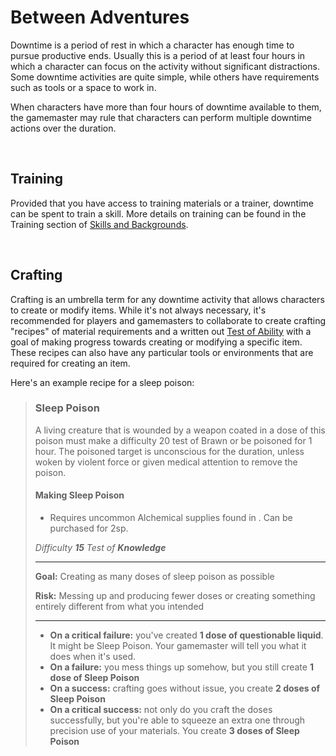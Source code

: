 # Between Adventures

Downtime is a period of rest in which a character has enough time to pursue productive ends. Usually this is a period of at least four hours in which a character can focus on the activity without significant distractions. Some downtime activities are quite simple, while others have requirements such as tools or a space to work in.

When characters have more than four hours of downtime available to them, the gamemaster may rule that characters can perform multiple downtime actions over the duration.

<br/>

## Training

Provided that you have access to training materials or a trainer, downtime can be spent to train a skill. More details on training can be found in the Training section of [Skills and Backgrounds](/character/skills).

<br/>

## Crafting

Crafting is an umbrella term for any downtime activity that allows characters to create or modify items. While it's not always necessary, it's recommended for players and gamemasters to collaborate to create crafting "recipes" of material requirements and a written out [Test of Ability](/character/tests) with a goal of making progress towards creating or modifying a specific item. These recipes can also have any particular tools or environments that are required for creating an item.

Here's an example recipe for a sleep poison:

>  ### Sleep Poison
>
>   A living creature that is wounded by a weapon coated in a dose of this poison must make a difficulty 20 test of Brawn or be poisoned for 1 hour. The poisoned target is unconscious for the duration, unless woken by violent force or given medical attention to remove the poison.
>   
>   
>
>  #### Making Sleep Poison
>
>  * Requires uncommon Alchemical supplies found in <biome>. Can be purchased for 2sp.
>
>  _Difficulty **15** Test of **Knowledge**_
>
>  ****
>
>  **Goal:** Creating as many doses of sleep poison as possible
>
>  **Risk:** Messing up and producing fewer doses or creating something entirely different from what you intended
>
>  ****
>
>  * **On a critical failure:** you've created **1 dose of questionable liquid**. It might be Sleep Poison. Your gamemaster will tell you what it does when it's used.
>* **On a failure:** you mess things up somehow, but you still create **1 dose of Sleep Poison**
>  * **On a success:** crafting goes without issue, you create **2 doses of Sleep Poison**
>* **On a critical success:** not only do you craft the doses successfully, but you're able to squeeze an extra one through precision use of your materials. You create **3 doses of Sleep Poison**

<br/>
